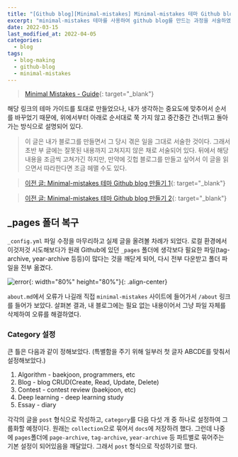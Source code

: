 ```yaml
---
title: "[Github blog][Minimal-mistakes] Minimal-mistakes 테마 Github blog 만들기 3"
excerpt: "minimal-mistakes 테마를 사용하여 github blog를 만드는 과정을 서술하였다."
date: 2022-03-15
last_modified_at: 2022-04-05
categories:
  - blog
tags:
  - blog-making
  - github-blog
  - minimal-mistakes
---
```


> [Minimal Mistakes - Guide](https://mmistakes.github.io/minimal-mistakes/docs/quick-start-guide/){: target="_blank"}

해당 링크의 테마 가이드를 토대로 만들었으나, 내가 생각하는 중요도에 맞추어서 순서를 바꾸었기 때문에, 위에서부터 아래로 순서대로 쭉 가지 않고 중간중간 건너뛰고 돌아가는 방식으로 설명되어 있다. 

> 이 글은 내가 블로그를 만들면서 그 당시 겪은 일을 그대로 서술한 것이다. 그래서 초반 부 글에는 잘못된 내용까지 고쳐지지 않은 채로 서술되어 있다. 뒤에서 해당 내용을 조금씩 고쳐가긴 하지만, 만약에 깃헙 블로그를 만들고 싶어서 이 글을 읽으면서 따라한다면 조금 헤맬 수도 있다.

> [이전 글: Minimal-mistakes 테마 Github blog 만들기 1](https://burningfalls.github.io/blog/blog-making-1/){: target="_blank"}

> [이전 글: Minimal-mistakes 테마 Github blog 만들기 2](https://burningfalls.github.io/blog/blog-making-2/){: target="_blank"}

## _pages 폴더 복구

`_config.yml` 파일 수정을 마무리하고 실제 글을 올려볼 차례가 되었다. 로컬 환경에서 이것저것 시도해보다가 원래 Github에 있던 `_pages` 폴더에 생각보다 필요한 파일(tag-archive, year-archive 등등)이 많다는 것을 깨닫게 되어, 다시 전부 다운받고 폴더 파일을 전부 옮겼다.

![error](https://user-images.githubusercontent.com/30232837/161659585-1fa7a4d0-4f6e-4888-886f-edd57f5a85de.png "error"){: width="80%" height="80%"}{: .align-center}

`about.md`에서 오류가 나길래 직접 `minimal-mistakes` 사이트에 들어가서 `/about` 링크를 들어가 보았다. 살펴본 결과, 내 블로그에는 필요 없는 내용이어서 그냥 파일 자체를 삭제하여 오류를 해결하였다.

### Category 설정

큰 틀은 다음과 같이 정해보았다. (특별함을 주기 위해 일부러 첫 글자 ABCDE를 맞춰서 설정해보았다.)

1. Algorithm - baekjoon, programmers, etc
2. Blog - blog CRUD(Create, Read, Update, Delete)
3. Contest - contest review (baekjoon, etc)
4. Deep learning - deep learning study
5. Essay - diary

각각의 글을 `post` 형식으로 작성하고, `category`를 다음 다섯 개 중 하나로 설정하여 그룹화할 예정이다. 원래는 `collection`으로 묶어서 `docs`에 저장하려 했다. 그런데 나중에 `pages`폴더에 `page-archive`, `tag-archive`, `year-archive` 등 파트별로 묶어주는 기본 설정이 되어있음을 깨달았다. 그래서 `post` 형식으로 작성하기로 했다.

